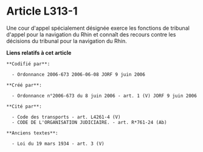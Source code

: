 # Article L313-1

Une cour d'appel spécialement désignée exerce les fonctions de tribunal d'appel pour la navigation du Rhin et connaît des
recours contre les décisions du tribunal pour la navigation du Rhin.

**Liens relatifs à cet article**

	**Codifié par**:

	  - Ordonnance 2006-673 2006-06-08 JORF 9 juin 2006

	**Créé par**:

	  - Ordonnance n°2006-673 du 8 juin 2006 - art. 1 (V) JORF 9 juin 2006

	**Cité par**:

	  - Code des transports - art. L4261-4 (V)
	  - CODE DE L'ORGANISATION JUDICIAIRE. - art. R*761-24 (Ab)

	**Anciens textes**:

	  - Loi du 19 mars 1934 - art. 3 (V)
